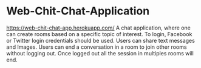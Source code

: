 # Web-Chit-Chat-Application
https://web-chit-chat-app.herokuapp.com/
A chat application, where one can create rooms based on a specific topic of interest. To login, Facebook or Twitter login credentials should be used. Users can share text messages and Images. Users can end a conversation in a room to join other rooms without logging out. Once logged out all the session in multiples rooms will end.
